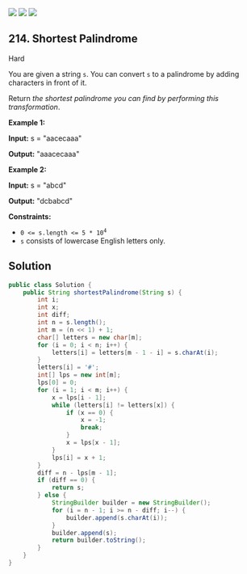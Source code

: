 [![](https://img.shields.io/github/stars/javadev/LeetCode-in-Java?label=Stars&style=flat-square)](https://github.com/javadev/LeetCode-in-Java)
[![](https://img.shields.io/github/forks/javadev/LeetCode-in-Java?label=Fork%20me%20on%20GitHub%20&style=flat-square)](https://github.com/javadev/LeetCode-in-Java/fork)
[![](https://img.shields.io/badge/-LeetCode%20in%20Kotlin-blue?style=flat-square)](https://github.com/javadev/LeetCode-in-Kotlin)

## 214\. Shortest Palindrome

Hard

You are given a string `s`. You can convert `s` to a palindrome by adding characters in front of it.

Return _the shortest palindrome you can find by performing this transformation_.

**Example 1:**

**Input:** s = "aacecaaa"

**Output:** "aaacecaaa" 

**Example 2:**

**Input:** s = "abcd"

**Output:** "dcbabcd" 

**Constraints:**

*   <code>0 <= s.length <= 5 * 10<sup>4</sup></code>
*   `s` consists of lowercase English letters only.

## Solution

```java
public class Solution {
    public String shortestPalindrome(String s) {
        int i;
        int x;
        int diff;
        int n = s.length();
        int m = (n << 1) + 1;
        char[] letters = new char[m];
        for (i = 0; i < n; i++) {
            letters[i] = letters[m - 1 - i] = s.charAt(i);
        }
        letters[i] = '#';
        int[] lps = new int[m];
        lps[0] = 0;
        for (i = 1; i < m; i++) {
            x = lps[i - 1];
            while (letters[i] != letters[x]) {
                if (x == 0) {
                    x = -1;
                    break;
                }
                x = lps[x - 1];
            }
            lps[i] = x + 1;
        }
        diff = n - lps[m - 1];
        if (diff == 0) {
            return s;
        } else {
            StringBuilder builder = new StringBuilder();
            for (i = n - 1; i >= n - diff; i--) {
                builder.append(s.charAt(i));
            }
            builder.append(s);
            return builder.toString();
        }
    }
}
```